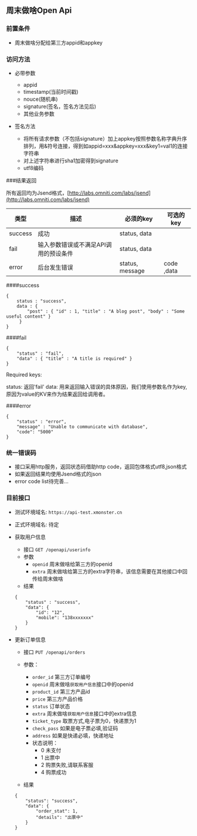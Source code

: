 ## 周末做啥Open Api

### 前置条件
*	周末做啥分配给第三方appid和appkey

### 访问方法
* 必带参数
	* appid
	* timestamp(当前时间戳)
	* nouce(随机串)
	* signature(签名，签名方法见后)
	* 其他业务参数
	
* 签名方法
	* 将所有请求参数（不包括signature）加上appkey按照参数名称字典升序排列，用&符号连接，得到如appid=xxx&appkey=xxx&key1=val1的连接字符串
	* 对上述字符串进行sha1加密得到signature
	* utf8编码
	
###结果返回

所有返回均为Jsend格式，[http://labs.omniti.com/labs/jsend](http://labs.omniti.com/labs/jsend)

类型      | 描述                             | 必须的key        | 可选的key
---------| ---------------------------------| ----------------|------------
success  | 成功                              | status, data    |
fail     | 输入参数错误或不满足API调用的预设条件  | status, data    |
error    | 后台发生错误                       | status, message | code ,data

####success
```
{
    status : "success",
    data : {
        "post" : { "id" : 1, "title" : "A blog post", "body" : "Some useful content" }
     }
}
```

####fail
```
{
    "status" : "fail",
    "data" : { "title" : "A title is required" }
}
```
 Required keys:

status: 返回'fail'
data: 用来返回输入错误的具体原因，我们使用参数名作为key,原因为value的KV来作为结果返回给调用者。
    
####error
```
{
    "status" : "error",
    "message" : "Unable to communicate with database",
    "code": "5000"
}
```


### 统一错误码
* 接口采用http服务，返回状态码借助http code，返回包体格式utf8,json格式
* 如果返回结果均使用Jsend格式的json
* error code list待完善...

### 目前接口
* 测试环境域名: `https://api-test.xmonster.cn`
* 正式环境域名: 待定

* 获取用户信息
	* 接口 `GET /openapi/userinfo`
	* 参数
		* `openid` 周末做啥给第三方的openid
		* `extra`  周末做啥给第三方的extra字符串，该信息需要在其他接口中回传给周末做啥
	* 结果 
	
	 ```
	 {
	     "status" : "success",
	     "data": {
	         "id": "12",
	         "mobile": "138xxxxxxx"
	     }
	 }
	```
	
* 更新订单信息
	* 接口 `PUT /openapi/orders`
	* 参数：
		* `order_id` 第三方订单编号
		* `openid` 周末做啥`获取用户信息`接口中的openid
		* `product_id` 第三方产品id
		* `price` 第三方产品价格
		* `status` 订单状态
		* `extra` 周末做啥`获取用户信息`接口中的extra信息
		* `ticket_type` 取票方式,电子票为0，快递票为1
		* `check_pass` 如果是电子票必填,验证码
		* `address` 如果是快递必填，快递地址
		* 状态说明：
		    * 0 未支付
    		* 1 出票中
    		* 2 购票失败,请联系客服
    		* 4 购票成功
	
	* 结果 
	```
	{
	    "status": "success",
	    "data": {
	        "order_stat": 1,
	        "details": "出票中"
	    }
	}
	```